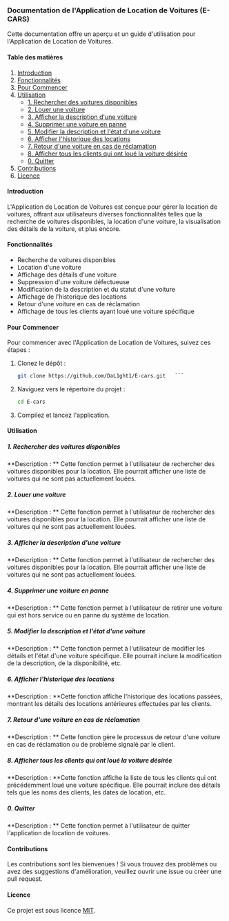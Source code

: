 ### Documentation de l'Application de Location de Voitures (E-CARS)

Cette documentation offre un aperçu et un guide d'utilisation pour l'Application de Location de Voitures.

#### Table des matières

1. [Introduction](#introduction)
2. [Fonctionnalités](#fonctionnalités)
3. [Pour Commencer](#pour-commencer)
4. [Utilisation](#utilisation)
   - [1. Rechercher des voitures disponibles](#1-rechercher-des-voitures-disponibles)
   - [2. Louer une voiture](#2-louer-une-voiture)
   - [3. Afficher la description d'une voiture](#3-afficher-la-description-dune-voiture)
   - [4. Supprimer une voiture en panne](#4-supprimer-une-voiture-en-panne)
   - [5. Modifier la description et l'état d'une voiture](#5-modifier-la-description-et-letat-dune-voiture)
   - [6. Afficher l'historique des locations](#6-afficher-lhistorique-des-locations)
   - [7. Retour d'une voiture en cas de réclamation](#7-retour-dune-voiture-en-cas-de-reclamation)
   - [8. Afficher tous les clients qui ont loué la voiture désirée](#8-afficher-tous-les-clients-qui-ont-loue-la-voiture-desiree)
   - [0. Quitter](#0-quitter)
5. [Contributions](#contributions)
6. [Licence](#licence)

#### Introduction

L'Application de Location de Voitures est conçue pour gérer la location de voitures, offrant aux utilisateurs diverses fonctionnalités telles que la recherche de voitures disponibles, la location d'une voiture, la visualisation des détails de la voiture, et plus encore.

#### Fonctionnalités

- Recherche de voitures disponibles
- Location d'une voiture
- Affichage des détails d'une voiture
- Suppression d'une voiture défectueuse
- Modification de la description et du statut d'une voiture
- Affichage de l'historique des locations
- Retour d'une voiture en cas de réclamation
- Affichage de tous les clients ayant loué une voiture spécifique

#### Pour Commencer

Pour commencer avec l'Application de Location de Voitures, suivez ces étapes :

1. Clonez le dépôt :

   ```bash
   git clone https://github.com/DaL1ght1/E-cars.git   ```

2. Naviguez vers le répertoire du projet :

   ```bash
   cd E-cars
   ```

3. Compilez et lancez l'application.

#### Utilisation

##### 1. Rechercher des voitures disponibles
**Description : ** Cette fonction permet à l'utilisateur de rechercher des voitures disponibles pour la location. Elle pourrait afficher une liste de voitures qui ne sont pas actuellement louées.

##### 2. Louer une voiture
**Description : ** Cette fonction permet à l'utilisateur de rechercher des voitures disponibles pour la location. Elle pourrait afficher une liste de voitures qui ne sont pas actuellement louées.

##### 3. Afficher la description d'une voiture
**Description : ** Cette fonction permet à l'utilisateur de rechercher des voitures disponibles pour la location. Elle pourrait afficher une liste de voitures qui ne sont pas actuellement louées.

##### 4. Supprimer une voiture en panne
**Description : ** Cette fonction permet à l'utilisateur de retirer une voiture qui est hors service ou en panne du système de location.

##### 5. Modifier la description et l'état d'une voiture
**Description : ** Cette fonction permet à l'utilisateur de modifier les détails et l'état d'une voiture spécifique. Elle pourrait inclure la modification de la description, de la disponibilité, etc.

##### 6. Afficher l'historique des locations
**Description : **Cette fonction affiche l'historique des locations passées, montrant les détails des locations antérieures effectuées par les clients.

##### 7. Retour d'une voiture en cas de réclamation
**Description : ** Cette fonction gère le processus de retour d'une voiture en cas de réclamation ou de problème signalé par le client.

##### 8. Afficher tous les clients qui ont loué la voiture désirée
**Description : **Cette fonction affiche la liste de tous les clients qui ont précédemment loué une voiture spécifique. Elle pourrait inclure des détails tels que les noms des clients, les dates de location, etc.

##### 0. Quitter
**Description : ** Cette fonction permet à l'utilisateur de quitter l'application de location de voitures. 

#### Contributions

Les contributions sont les bienvenues ! Si vous trouvez des problèmes ou avez des suggestions d'amélioration, veuillez ouvrir une issue ou créer une pull request.

#### Licence

Ce projet est sous licence [MIT](LICENSE).
